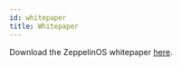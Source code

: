 ```yaml
---
id: whitepaper
title: Whitepaper
---
```


Download the ZeppelinOS whitepaper [here](https://zeppelinos.org/zeppelin_os_whitepaper.pdf).